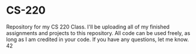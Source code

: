 # CS-220
Repository for my CS 220 Class. I'll be uploading all of my finished assignments and projects to this repository. All code can be used freely, 
as long as I am credited in your code. If you have any questions, let me know. 
42
